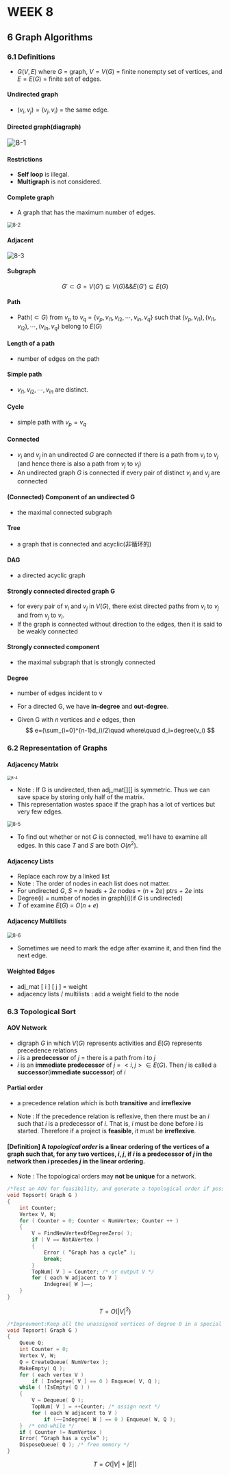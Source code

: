 # WEEK 8

## 6 Graph Algorithms

### 6.1 Definitions

- $G( V, E )$ where $G$ = graph, $V = V( G )$ = finite nonempty set of vertices, and $E = E( G )$ = finite set of edges.

#### Undirected graph 

- $( v_i , v_j ) = ( v_j , v_i )$ = the same edge.

#### Directed graph(diagraph)

<img src="picture/8-1.png" alt="8-1" style="zoom:120%;" />

#### Restrictions

- **Self loop** is illegal.
- **Multigraph** is not considered.

#### Complete graph

- A graph that has the maximum number of edges.

<img src="picture/8-2.png" alt="8-2" style="zoom: 80%;" />

#### Adjacent

![8-3](picture/8-3.png)

#### Subgraph

$$
G'\subset G=V(G')\subseteq V(G) \&\& E(G')\subseteq E(G)
$$

#### Path

- Path($\subset G$) from $v_p$ to $v_q$ = $\{v_p,v_{i1},v_{i2},\cdots,v_{in},v_q\}$ such that $(v_p,v_{i1}),(v_{i1},v_{i2}),\cdots,(v_{in},v_q)$ belong to $E(G)$

#### Length of a path

- number of edges on the path

#### Simple path

- $v_{i1},v_{i2},\cdots,v_{in}$ are distinct.

#### Cycle

- simple path with $v_p=v_q$

#### Connected

- $v_i$ and $v_j$ in an undirected $G$ are connected if there is a path from $v_i$ to $v_j$ (and hence there is also a path from $v_j$ to $v_i$)
- An undirected graph $G$ is connected if every pair of distinct $v_i$ and $v_j$ are connected

#### (Connected) Component of an undirected G

- the maximal connected subgraph

#### Tree

- a graph that is connected and acyclic(非循环的)

#### DAG

- a directed acyclic graph

#### Strongly connected directed graph G

- for every pair of $v_i$ and $v_j$ in $V( G )$, there exist directed paths from $v_i$ to $v_j$ and from $v_j$ to $v_i$.  
- If the graph is connected without direction to the edges, then it is said to be weakly connected

#### Strongly connected component

- the maximal subgraph that is strongly connected

#### Degree

- number of edges incident to v

- For a directed G, we have **in-degree** and **out-degree**.

- Given G with $n$ vertices and $e$ edges, then
  $$
  e=(\sum_{i=0}^{n-1}d_i)/2\quad where\quad d_i=degree(v_i)
  $$
  

### 6.2 Representation of Graphs

#### Adjacency Matrix

<img src="picture/8-4.png" alt="8-4" style="zoom:60%;" />

- Note : If G is undirected, then adj_mat[]\[] is symmetric. Thus we can save space by storing only half of the matrix.
- This representation wastes space if the graph has a lot of vertices but very few edges.

<img src="picture/8-5.png" alt="8-5" style="zoom:80%;" />

- To find out whether or not $G$ is connected, we’ll have to examine all edges. In this case $T$ and $S$ are both $O( n^2 )$.

#### Adjacency Lists

- Replace each row by a linked list
- Note : The order of nodes in each list does not matter.
- For undirected $G$, $S$ = $n$ heads + $2e$ nodes  = $(n+2e)$ ptrs + $2e$ ints
- Degree(i) = number of nodes in graph[i]\(if $G$ is undirected)
- $T$ of examine $E(G)$ = $O(n+e)$

#### Adjacency Multilists

<img src="picture/8-6.png" alt="8-6" style="zoom:80%;" />

- Sometimes we need to mark the edge after examine it, and then find the next edge.

#### Weighted Edges

- adj_mat [ i ] [ j ] = weight
- adjacency lists / multilists :  add a weight field to the node

### 6.3 Topological Sort

#### AOV Network

- digraph $G$ in which $V( G )$ represents activities and $E( G )$ represents precedence relations 
- $i$  is a **predecessor** of $j$ = there is a path from $i$  to $j$
- $i$  is an **immediate predecessor** of  $j$ = $< i,  j > \in E( G )$. Then $j$ is called a **successor**(**immediate successor**) of $i$

#### Partial order

- a precedence relation which is both **transitive** and **irreflexive** 

- Note : If the precedence relation is reflexive, then there must be an $i$ such that $i$ is a predecessor of $i$.  That is, $i$ must be done before $i$ is started. Therefore if a project is **feasible**, it must be **irreflexive**.

#### [Definition] A *topological order* is a linear ordering  of the vertices of a graph such that, for any two vertices, $i$, $j$, if $i$ is a predecessor of $j$ in the network then $i$ precedes $j$ in the linear ordering.

- Note : The topological orders may **not be unique** for a  network.

```c
/*Test an AOV for feasibility, and generate a topological order if possible.*/
void Topsort( Graph G )
{   
	int Counter;
    Vertex V, W;
    for ( Counter = 0; Counter < NumVertex; Counter ++ ) 
    {
		V = FindNewVertexOfDegreeZero( );
		if ( V == NotAVertex ) 
        {
	    	Error ( “Graph has a cycle” );   
            break;  
        }
		TopNum[ V ] = Counter; /* or output V */
		for ( each W adjacent to V )
	    	Indegree[ W ]––;
    }
}
```

$$
T=O(|V|^2)
$$

```c
/*Improvment:Keep all the unassigned vertices of degree 0 in a special box (queue or stack).*/
void Topsort( Graph G )
{   
	Queue Q;
    int Counter = 0;
    Vertex V, W;
    Q = CreateQueue( NumVertex );  
    MakeEmpty( Q );
    for ( each vertex V )
		if ( Indegree[ V ] == 0 ) Enqueue( V, Q );
    while ( !IsEmpty( Q ) ) 
    {
		V = Dequeue( Q );
		TopNum[ V ] = ++Counter; /* assign next */
		for ( each W adjacent to V )
	    	if (––Indegree[ W ] == 0 ) Enqueue( W, Q );
    }  /* end-while */
    if ( Counter != NumVertex )
	Error( “Graph has a cycle” );
    DisposeQueue( Q ); /* free memory */
}
```

$$
T=O(|V|+|E|)
$$